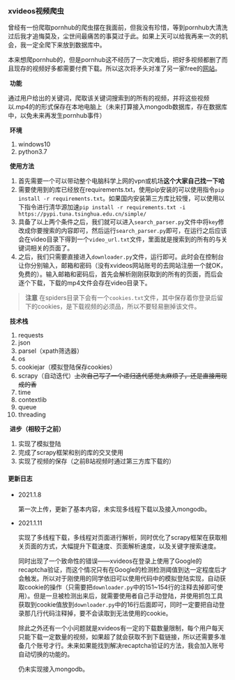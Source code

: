 ### xvideos视频爬虫

​	曾经有一份爬取pornhub的爬虫摆在我面前，但我没有珍惜，等到pornhub大清洗过后我才追悔莫及，尘世间最痛苦的事莫过于此。如果上天可以给我再来一次的机会，我一定全爬下来放到数据库中。

​	本来想爬pornhub的，但是pornhub这不经历了一次灾难后，把好多视频都删了而且现存的视频好多都需要付费下载。所以这次将矛头对准了另一家free的[网站](https://www.xvideos.com)。

​	**功能**

​	通过用户给出的关键词，爬取该关键词搜索到的所有的视频，并将这些视频以.mp4的的形式保存在本地电脑上（未来打算接入mongodb数据库，存在数据库中，以免未来再发生pornhub事件）

​	**环境**

1. windows10
2. python3.7

​	**使用方法**

1. 首先需要一个可以带动整个电脑科学上网的vpn或机场**这个大家自己找一下哈**
2. 需要使用到的库已经放在requirements.txt，使用pip安装的可以使用指令`pip install -r requirements.txt`。如果国内安装第三方库比较慢，可以使用以下指令进行清华源加速`pip install -r requirements.txt -i https://pypi.tuna.tsinghua.edu.cn/simple/`
3. 具备了以上两个条件之后，我们就可以进入`search_parser.py`文件中将`key`修改成你要搜索的内容即可，然后运行`search_parser.py`即可，在运行之后应该会在video目录下得到一个`video_url.txt`文件，里面就是搜索到的所有的与关键词相关的页面了。
4. 之后，我们只需要直接进入`downloader.py`文件，运行即可。此时会在控制台让你分别输入，邮箱和密码（没有xvideos网站账号的去网站注册一个就OK，免费的）。输入邮箱和密码后，首先会解析刚刚获取到的所有的页面，而后会逐个下载，下载的mp4文件会存在video目录下。

> **注意** 在spiders目录下会有一个`cookies.txt`文件，其中保存着你登录后留下的cookies，是下载视频的必须品，所以不要轻易删掉该文件。

​	**技术栈**

1. requests
2. json
3. parsel（xpath筛选器）
4. os
5. cookiejar（模拟登陆保存cookies）
6. scrapy（自动迭代）~~上次自己写了一个递归迭代感觉太麻烦了，还是直接用现成的香~~
7. time
8. contextlib
9. queue
10. threading

​	**进步（相较于之前）**

1.  实现了模拟登陆
2. 完成了scrapy框架和别的库的交叉使用
3. 实现了视频的保存（之前B站视频时通过第三方库下载的）

#### 更新日志

- 2021.1.8 

  第一次上传，更新了基本内容，未实现多线程下载以及接入mongodb。

- 2021.1.11

  实现了多线程下载，多线程对页面进行解析，同时优化了scrapy框架在获取相关页面的方式，大幅提升下载速度、页面解析速度，以及关键字搜索速度。

  同时出现了一个致命性的错误——xvideos在登录上使用了Google的recaptcha验证，而这个情况只有在Google的检测检测阈值到达一定程度后才会触发。所以对于刚使用的同学依旧可以使用代码中的模拟登陆实现，自动获取cookie的操作（只需要把`downloader.py`中的151~154行的注释去掉即可使用）。但是一旦被检测出来后，就需要使用者自己手动登陆，并使用抓包工具获取到cookie值放到`downloader.py`中的16行后面即可，同时一定要把自动登录那几行代码注释掉，要不会读取到无法使用的cookie。

  除此之外还有一个小问题就是xvideos有一定的下载数量限制，每个用户每天只能下载一定数量的视频，如果超了就会获取不到下载链接，所以还需要多准备几个账号才行。未来如果能找到解决recaptcha验证的方法，我会加入账号自动切换的功能的。

  仍未实现接入mongodb。


